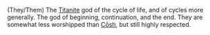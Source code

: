 (They/Them) The [Titanite](IPoK%20Wiki/Locations/Titan.md) god of the cycle of life, and of cycles more generally. The god of beginning, continuation, and the end. They are somewhat less worshipped than [Cōsh](Cōsh.md), but still highly respected.